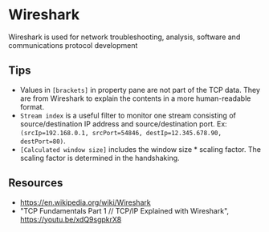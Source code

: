 # Wireshark

Wireshark is used for network troubleshooting, analysis, software and communications protocol development

## Tips
- Values in `[brackets]` in property pane are not part of the TCP data. They are from Wireshark to explain the contents in a more human-readable format.
- `Stream index` is a useful filter to monitor one stream consisting of source/destination IP address and source/destination port. Ex: `(srcIp=192.168.0.1, srcPort=54846, destIp=12.345.678.90, destPort=80)`.
- `[Calculated window size]` includes the window size * scaling factor. The scaling factor is determined in the handshaking.

## Resources
- https://en.wikipedia.org/wiki/Wireshark
- "TCP Fundamentals Part 1 // TCP/IP Explained with Wireshark", https://youtu.be/xdQ9sgpkrX8
